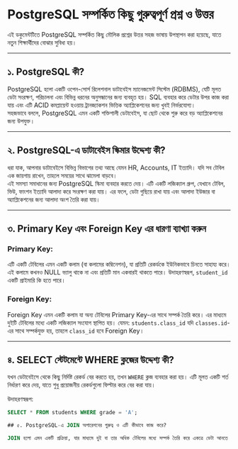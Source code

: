 # PostgreSQL সম্পর্কিত কিছু গুরুত্বপূর্ণ প্রশ্ন ও উত্তর

এই ডকুমেন্টটিতে PostgreSQL সম্পর্কিত কিছু মৌলিক প্রশ্নের উত্তর সহজ ভাষায় উপস্থাপন করা হয়েছে, যাতে নতুন শিক্ষার্থীদের বোঝার সুবিধা হয়।

---

## ১. PostgreSQL কী?

PostgreSQL হলো একটি ওপেন-সোর্স রিলেশনাল ডাটাবেইস ম্যানেজমেন্ট সিস্টেম (RDBMS), যেটি মূলত ডেটা সংরক্ষণ, পরিচালনা এবং বিভিন্ন ধরনের অনুসন্ধানের জন্য ব্যবহৃত হয়। SQL ব্যবহার করে ডেটার উপর কাজ করা যায় এবং এটি ACID কমপ্লায়েন্ট হওয়ায় ট্রানজ্যাকশন ভিত্তিক অ্যাপ্লিকেশনের জন্য খুবই নির্ভরযোগ্য।  
সহজভাবে বললে, PostgreSQL এমন একটি শক্তিশালী ডেটাবেইস, যা ছোট থেকে শুরু করে বড় অ্যাপ্লিকেশনের জন্য উপযুক্ত।

---

## ২. PostgreSQL-এ ডাটাবেইস স্কিমার উদ্দেশ্য কী?

ধরা যাক, আপনার ডাটাবেইসে বিভিন্ন বিভাগের তথ্য আছে যেমন HR, Accounts, IT ইত্যাদি। যদি সব টেবিল এক জায়গায় রাখেন, তাহলে সময়ের সাথে ঝামেলা বাড়বে।  
এই সমস্যা সমাধানের জন্য PostgreSQL স্কিমা ব্যবহার করতে দেয়। এটি একটি লজিক্যাল গ্রুপ, যেখানে টেবিল, ভিউ, ফাংশন ইত্যাদি আলাদা করে সংরক্ষণ করা যায়। এর ফলে, ডেটা গুছিয়ে রাখা যায় এবং আলাদা ইউজার বা অ্যাপ্লিকেশনের জন্য আলাদা অংশ তৈরি করা যায়।

---

## ৩. Primary Key এবং Foreign Key এর ধারণা ব্যাখ্যা করুন

### Primary Key:

এটি একটি টেবিলের এমন একটি কলাম (বা কলামের কম্বিনেশন), যা প্রতিটি রেকর্ডকে ইউনিকভাবে চিনতে সাহায্য করে। এই কলামে কখনও NULL ভ্যালু থাকে না এবং প্রতিটি মান একবারই থাকতে পারে। উদাহরণস্বরূপ, `student_id` একটি প্রাইমারি কি হতে পারে।

### Foreign Key:

Foreign Key এমন একটি কলাম যা অন্য টেবিলের Primary Key-এর সাথে সম্পর্ক তৈরি করে। এর মাধ্যমে দুইটি টেবিলের মধ্যে একটি লজিক্যাল সংযোগ স্থাপিত হয়। যেমন: `students.class_id` যদি `classes.id`-এর সাথে সম্পর্কযুক্ত হয়, তাহলে `class_id` হবে Foreign Key।

---

## ৪. SELECT স্টেটমেন্টে WHERE ক্লজের উদ্দেশ্য কী?

যখন ডেটাবেইসে থেকে কিছু নির্দিষ্ট রেকর্ড বের করতে হয়, তখন `WHERE` ক্লজ ব্যবহার করা হয়। এটি মূলত একটি শর্ত নির্ধারণ করে দেয়, যাতে শুধু প্রয়োজনীয় রেকর্ডগুলো ফিল্টার করে বের করা যায়।

উদাহরণস্বরূপ:

```sql
SELECT * FROM students WHERE grade = 'A';

## ৫. PostgreSQL-এ JOIN অপারেশনের গুরুত্ব ও এটি কীভাবে কাজ করে?

JOIN হলো এমন একটি প্রক্রিয়া, যার মাধ্যমে দুই বা তার অধিক টেবিলের মধ্যে সম্পর্ক তৈরি করে একত্রে ডেটা আনতে পারা যায়। এটি তখনই দরকার পড়ে, যখন আমাদের একাধিক টেবিলের তথ্য একসাথে লাগবে।# assignment2
